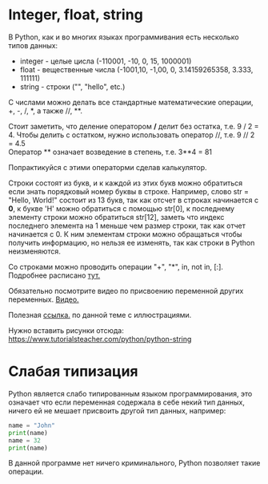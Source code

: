 # Integer, float, string
В Python, как и во многих языках программивания есть несколько типов данных: 
- integer - целые цисла (-110001, -10, 0, 15, 1000001)
- float - вещественные числа (-1001,10, -1,00, 0, 3.14159265358, 3.333, 111111)
- string - строки ("", "hello", etc.)

С числами можно делать все стандартные математические операции, +, -, /, \*, а также //, **.

Стоит заметить, что деление оператором **/** делит без остатка, т.е. 9 / 2 = 4. Чтобы делить с остатком, нужно использовать оператор //, т.е. 9 // 2 = 4.5   
Оператор *\* означает возведение в степень, т.е. 3**4 = 81  

Попрактикуйся с этими операторми сделав калькулятор.  

Строки состоят из букв, и к каждой из этих букв можно обратиться если знать порядковый номер буквы в строке. Например, слово str = "Hello, World!" состоит из 13 букв, 
так как отсчет в строках начинается с **0**, к букве 'H' можно обратиться с помощью str[0], к последнему элементу строки можно обратиться str[12], заметь что индекс последнего
элемента на 1 меньше чем размер строки, так как отчет начинается с 0. К ним элементам строки можно обращаться чтобы получить информацию, но нельзя ее изменять, так как строки в Python неизменяются.

Со строками можно проводить операции "+", "*", in, not in, [:]. Подробнее расписано <a href="https://www.tutorialsteacher.com/python/python-string" target="_blank">тут.</a>   


Обязательно посмотрите видео по присвоению переменной других переменных. <a href="https://www.youtube.com/watch?v=_OZIAHg5i7M" target="_blank">Видео.</a>

Полезная <a href="https://www.tutorialsteacher.com/python/python-data-types" target="_blank">ссылка.</a> по данной теме с иллюстрациями.

Нужно вставить рисунки отсюда: https://www.tutorialsteacher.com/python/python-string

# Слабая типизация  
Python является слабо типированным языком программирования, это означает что если переменная содержала в себе некий тип данных, ничего ей не мешает присвоить другой тип данных, например:
```python
name = "John"  
print(name)  
name = 32  
print(name)  
```
В данной программе нет ничего криминального, Python позволяет такие операции. 

